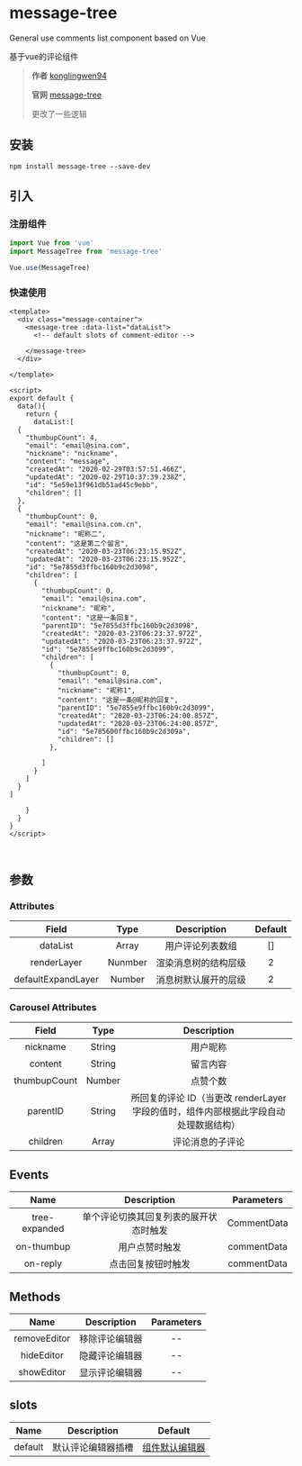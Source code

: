 # message-tree

General use comments list component based on Vue

基于vue的评论组件

> **作者**  [konglingwen94](https://github.com/konglingwen94) 
> 
> **官网** [message-tree](https://github.com/konglingwen94/message-tree)
> 
> 更改了一些逻辑

## 安装

```
npm install message-tree --save-dev
```

## 引入

### 注册组件

```javascript
import Vue from 'vue'
import MessageTree from 'message-tree'

Vue.use(MessageTree)
```

### 快速使用

```vue
<template>
  <div class="message-container">
    <message-tree :data-list="dataList">
      <!-- default slots of comment-editor -->

    </message-tree>
  </div>

</template>

<script>
export default {
  data(){
    return {
      dataList:[
  {
    "thumbupCount": 4,
    "email": "email@sina.com",
    "nickname": "nickname",
    "content": "message",
    "createdAt": "2020-02-29T03:57:51.466Z",
    "updatedAt": "2020-02-29T10:37:39.238Z",
    "id": "5e59e13f961db51ad45c9ebb",
    "children": []
  },
  {
    "thumbupCount": 0,
    "email": "email@sina.com.cn",
    "nickname": "昵称二",
    "content": "这是第二个留言",
    "createdAt": "2020-03-23T06:23:15.952Z",
    "updatedAt": "2020-03-23T06:23:15.952Z",
    "id": "5e7855d3ffbc160b9c2d3098",
    "children": [
      {
        "thumbupCount": 0,
        "email": "email@sina.com",
        "nickname": "昵称",
        "content": "这是一条回复",
        "parentID": "5e7855d3ffbc160b9c2d3098",
        "createdAt": "2020-03-23T06:23:37.972Z",
        "updatedAt": "2020-03-23T06:23:37.972Z",
        "id": "5e7855e9ffbc160b9c2d3099",
        "children": [
          {
            "thumbupCount": 0,
            "email": "email@sina.com",
            "nickname": "昵称1",
            "content": "这是一条@昵称的回复",
            "parentID": "5e7855e9ffbc160b9c2d3099",
            "createdAt": "2020-03-23T06:24:00.857Z",
            "updatedAt": "2020-03-23T06:24:00.857Z",
            "id": "5e785600ffbc160b9c2d309a",
            "children": []
          },
          
        ]
      }
    ]
  }
]

    }
  }
}
</script>



```
## 参数

### Attributes

|       Field        |        Type        |     Description      | Default |
| :----------------: | :----------------: | :------------------: | :-----: |
|      dataList      | Array<CommentData> |   用户评论列表数组   |   []    |
|    renderLayer     |      Nunmber       | 渲染消息树的结构层级 |    2    |
| defaultExpandLayer |       Number       | 消息树默认展开的层级 |    2    |

### Carousel Attributes

|    Field     |        Type        |                                     Description                                      |
| :----------: | :----------------: | :----------------------------------------------------------------------------------: |
|   nickname   |       String       |                                       用户昵称                                       |
|   content    |       String       |                                       留言内容                                       |
| thumbupCount |       Number       |                                       点赞个数                                       |
|   parentID   |       String       | 所回复的评论 ID（当更改 renderLayer 字段的值时，组件内部根据此字段自动处理数据结构） |
|   children   | Array<CommentData> |                                   评论消息的子评论                                   |

## Events

|     Name      |              Description               | Parameters  |
| :-----------: | :------------------------------------: | :---------: |
| tree-expanded | 单个评论切换其回复列表的展开状态时触发 | CommentData |
|  on-thumbup   |             用户点赞时触发             | commentData |
|   on-reply    |           点击回复按钮时触发           | commentData |

## Methods

|     Name     |  Description   | Parameters |
| :----------: | :------------: | :--------: |
| removeEditor | 移除评论编辑器 |     --     |
|  hideEditor  | 隐藏评论编辑器 |     --     |
|  showEditor  | 显示评论编辑器 |     --     |

## slots

|  Name   |    Description     |                                  Default                                  |
| :-----: | :----------------: | :-----------------------------------------------------------------------: |
| default | 默认评论编辑器插槽 | [组件默认编辑器](https://github.com/konglingwen94/comment-message-editor) |

